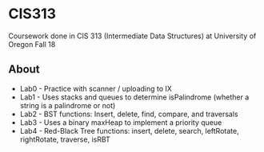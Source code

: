 # CIS313
Coursework done in CIS 313 (Intermediate Data Structures) at University of Oregon Fall 18

## About
* Lab0 - Practice with scanner / uploading to IX
* Lab1 - Uses stacks and queues to determine isPalindrome (whether a string is a palindrome or not)
* Lab2 - BST functions: Insert, delete, find, compare, and traversals
* Lab3 - Uses a binary maxHeap to implement a priority queue
* Lab4 - Red-Black Tree functions: insert, delete, search, leftRotate, rightRotate, traverse, isRBT
